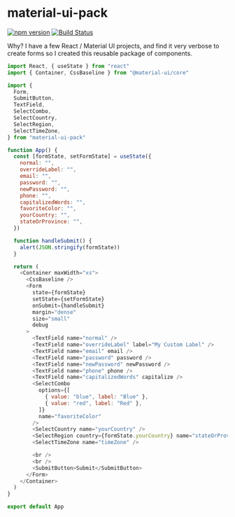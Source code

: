 # material-ui-pack

[![npm version](https://badge.fury.io/js/material-ui-pack.svg)](https://badge.fury.io/js/material-ui-pack)
[![Build Status](https://travis-ci.org/claytonfbell/material-ui-pack.svg?branch=master)](https://travis-ci.org/claytonfbell/material-ui-pack)

Why? I have a few React / Material UI projects, and find it very verbose to create forms so I created this reusable package of components.

```javascript
import React, { useState } from "react"
import { Container, CssBaseline } from "@material-ui/core"

import {
  Form,
  SubmitButton,
  TextField,
  SelectCombo,
  SelectCountry,
  SelectRegion,
  SelectTimeZone,
} from "material-ui-pack"

function App() {
  const [formState, setFormState] = useState({
    normal: "",
    overrideLabel: "",
    email: "",
    password: "",
    newPassword: "",
    phone: "",
    capitalizedWords: "",
    favoriteColor: "",
    yourCountry: "",
    stateOrProvince: "",
  })

  function handleSubmit() {
    alert(JSON.stringify(formState))
  }

  return (
    <Container maxWidth="xs">
      <CssBaseline />
      <Form
        state={formState}
        setState={setFormState}
        onSubmit={handleSubmit}
        margin="dense"
        size="small"
        debug
      >
        <TextField name="normal" />
        <TextField name="overrideLabel" label="My Custom Label" />
        <TextField name="email" email />
        <TextField name="password" password />
        <TextField name="newPassword" newPassword />
        <TextField name="phone" phone />
        <TextField name="capitalizedWords" capitalize />
        <SelectCombo
          options={[
            { value: "blue", label: "Blue" },
            { value: "red", label: "Red" },
          ]}
          name="favoriteColor"
        />
        <SelectCountry name="yourCountry" />
        <SelectRegion country={formState.yourCountry} name="stateOrProvince" />
        <SelectTimeZone name="timeZone" />

        <br />
        <br />
        <SubmitButton>Submit</SubmitButton>
      </Form>
    </Container>
  )
}

export default App
```
